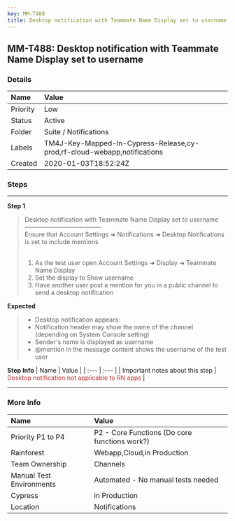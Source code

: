 ```yaml
---
key: MM-T488
title: Desktop notification with Teammate Name Display set to username
---
```


## MM-T488: Desktop notification with Teammate Name Display set to username

### Details

| Name     | Value                                                                    |
| :------- | :----------------------------------------------------------------------- |
| Priority | Low                                                                      |
| Status   | Active                                                                   |
| Folder   | Suite / Notifications                                                    |
| Labels   | TM4J-Key-Mapped-In-Cypress-Release,cy-prod,rf-cloud-webapp,notifications |
| Created  | 2020-01-03T18:52:24Z                                                     |

### Steps

<hr/>

**Step 1**

> <article>Desktop notification with Teammate Name Display set to username<br />–––––––––––––––––––––––––<br />Ensure that Account Settings ➜ Notifications ➜ Desktop Notifications is set to include mentions<br /><br /><ol><li>As the test user open Account Settings ➜ Display ➜ Teammate Name Display</li><li>Set the display to Show username</li><li>Have another user post a mention for you in a public channel to send a desktop notification</li></ol></article>

**Expected**

> <article><ul><li>Desktop notification appears:</li><li>Notification header may show the name of the channel (depending on System Console setting)</li><li>Sender's name is displayed as username</li><li>@mention in the message content shows the username of the test user</li></ul></article>

**Step Info**
| Name | Value |
| :--- | :--- |
| Important notes about this step | <span style="color:rgb(184, 49, 47)">Desktop notification not applicable to RN apps</span> |

<hr/>

### More Info

| Name                     | Value                                         |
| :----------------------- | :-------------------------------------------- |
| Priority P1 to P4        | P2 - Core Functions (Do core functions work?) |
| Rainforest               | Webapp,Cloud,in Production                    |
| Team Ownership           | Channels                                      |
| Manual Test Environments | Automated - No manual tests needed            |
| Cypress                  | in Production                                 |
| Location                 | Notifications                                 |
